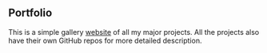## Portfolio

This is a simple gallery [website]( https://andreyden.github.io/ ) of all my major projects. All the projects also have their own GitHub repos for more detailed description.